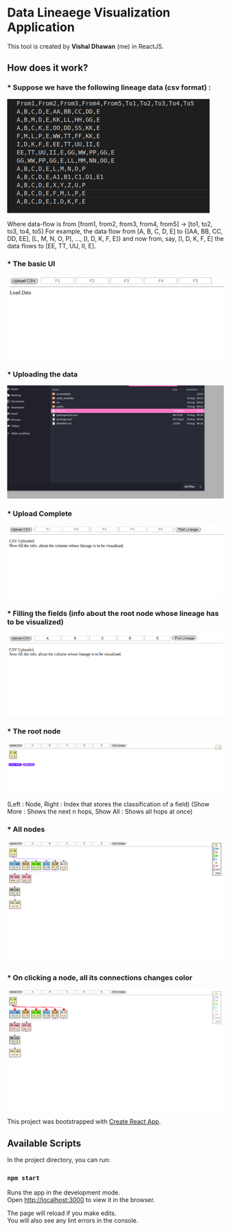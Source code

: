 # Data Lineaege Visualization Application

This tool is created by <b>Vishal Dhawan</b> (me) in ReactJS.


## How does it work?

### * Suppose we have the following lineage data (csv format) :

![alt text](https://github.com/SuperThinking/Data_Lineage_Visualization-Application/blob/master/screenshots/im9.png)

Where data-flow is from \[from1, from2, from3, from4, from5] -> \[to1, to2, to3, to4, to5]
For example, the data flow from \[A, B, C, D, E] to {\[AA, BB, CC, DD, EE], \[L, M, N, O, P], ..., \[I, D, K, F, E]} and now from, say, \[I, D, K, F, E] the data flows to \[EE, TT, UU, II, E].


### * The basic UI

![alt text](https://github.com/SuperThinking/Data_Lineage_Visualization-Application/blob/master/screenshots/im1.png)


### * Uploading the data

![alt text](https://github.com/SuperThinking/Data_Lineage_Visualization-Application/blob/master/screenshots/im2.png)


### * Upload Complete

![alt text](https://github.com/SuperThinking/Data_Lineage_Visualization-Application/blob/master/screenshots/im3.png)


### * Filling the fields (info about the root node whose lineage has to be visualized)

![alt text](https://github.com/SuperThinking/Data_Lineage_Visualization-Application/blob/master/screenshots/im4.png)


### * The root node

![alt text](https://github.com/SuperThinking/Data_Lineage_Visualization-Application/blob/master/screenshots/im5.png)

(Left : Node, Right : Index that stores the classification of a field)
(Show More : Shows the next n hops, Show All : Shows all hops at once)


### * All nodes

![alt text](https://github.com/SuperThinking/Data_Lineage_Visualization-Application/blob/master/screenshots/im7.png)


### * On clicking a node, all its connections changes color

![alt text](https://github.com/SuperThinking/Data_Lineage_Visualization-Application/blob/master/screenshots/im8.png)




This project was bootstrapped with [Create React App](https://github.com/facebook/create-react-app).

## Available Scripts

In the project directory, you can run:

### `npm start`

Runs the app in the development mode.<br>
Open [http://localhost:3000](http://localhost:3000) to view it in the browser.

The page will reload if you make edits.<br>
You will also see any lint errors in the console.
